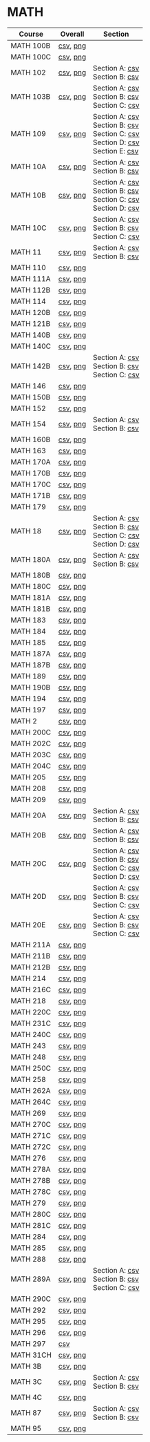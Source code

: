 # MATH

| Course | Overall | Section |
| ------ | ------- | ------- |
| MATH 100B | [csv](https://github.com/UCSD-Historical-Enrollment-Data/2025Spring/blob/main/overall/MATH%20100B.csv), [png](https://raw.githubusercontent.com/UCSD-Historical-Enrollment-Data/2025Spring/main/plot_overall/MATH%20100B.png) |  |
| MATH 100C | [csv](https://github.com/UCSD-Historical-Enrollment-Data/2025Spring/blob/main/overall/MATH%20100C.csv), [png](https://raw.githubusercontent.com/UCSD-Historical-Enrollment-Data/2025Spring/main/plot_overall/MATH%20100C.png) |  |
| MATH 102 | [csv](https://github.com/UCSD-Historical-Enrollment-Data/2025Spring/blob/main/overall/MATH%20102.csv), [png](https://raw.githubusercontent.com/UCSD-Historical-Enrollment-Data/2025Spring/main/plot_overall/MATH%20102.png) | Section A: [csv](https://github.com/UCSD-Historical-Enrollment-Data/2025Spring/blob/main/section/MATH%20102_A.csv)<br>Section B: [csv](https://github.com/UCSD-Historical-Enrollment-Data/2025Spring/blob/main/section/MATH%20102_B.csv) |
| MATH 103B | [csv](https://github.com/UCSD-Historical-Enrollment-Data/2025Spring/blob/main/overall/MATH%20103B.csv), [png](https://raw.githubusercontent.com/UCSD-Historical-Enrollment-Data/2025Spring/main/plot_overall/MATH%20103B.png) | Section A: [csv](https://github.com/UCSD-Historical-Enrollment-Data/2025Spring/blob/main/section/MATH%20103B_A.csv)<br>Section B: [csv](https://github.com/UCSD-Historical-Enrollment-Data/2025Spring/blob/main/section/MATH%20103B_B.csv)<br>Section C: [csv](https://github.com/UCSD-Historical-Enrollment-Data/2025Spring/blob/main/section/MATH%20103B_C.csv) |
| MATH 109 | [csv](https://github.com/UCSD-Historical-Enrollment-Data/2025Spring/blob/main/overall/MATH%20109.csv), [png](https://raw.githubusercontent.com/UCSD-Historical-Enrollment-Data/2025Spring/main/plot_overall/MATH%20109.png) | Section A: [csv](https://github.com/UCSD-Historical-Enrollment-Data/2025Spring/blob/main/section/MATH%20109_A.csv)<br>Section B: [csv](https://github.com/UCSD-Historical-Enrollment-Data/2025Spring/blob/main/section/MATH%20109_B.csv)<br>Section C: [csv](https://github.com/UCSD-Historical-Enrollment-Data/2025Spring/blob/main/section/MATH%20109_C.csv)<br>Section D: [csv](https://github.com/UCSD-Historical-Enrollment-Data/2025Spring/blob/main/section/MATH%20109_D.csv)<br>Section E: [csv](https://github.com/UCSD-Historical-Enrollment-Data/2025Spring/blob/main/section/MATH%20109_E.csv) |
| MATH 10A | [csv](https://github.com/UCSD-Historical-Enrollment-Data/2025Spring/blob/main/overall/MATH%2010A.csv), [png](https://raw.githubusercontent.com/UCSD-Historical-Enrollment-Data/2025Spring/main/plot_overall/MATH%2010A.png) | Section A: [csv](https://github.com/UCSD-Historical-Enrollment-Data/2025Spring/blob/main/section/MATH%2010A_A.csv)<br>Section B: [csv](https://github.com/UCSD-Historical-Enrollment-Data/2025Spring/blob/main/section/MATH%2010A_B.csv) |
| MATH 10B | [csv](https://github.com/UCSD-Historical-Enrollment-Data/2025Spring/blob/main/overall/MATH%2010B.csv), [png](https://raw.githubusercontent.com/UCSD-Historical-Enrollment-Data/2025Spring/main/plot_overall/MATH%2010B.png) | Section A: [csv](https://github.com/UCSD-Historical-Enrollment-Data/2025Spring/blob/main/section/MATH%2010B_A.csv)<br>Section B: [csv](https://github.com/UCSD-Historical-Enrollment-Data/2025Spring/blob/main/section/MATH%2010B_B.csv)<br>Section C: [csv](https://github.com/UCSD-Historical-Enrollment-Data/2025Spring/blob/main/section/MATH%2010B_C.csv)<br>Section D: [csv](https://github.com/UCSD-Historical-Enrollment-Data/2025Spring/blob/main/section/MATH%2010B_D.csv) |
| MATH 10C | [csv](https://github.com/UCSD-Historical-Enrollment-Data/2025Spring/blob/main/overall/MATH%2010C.csv), [png](https://raw.githubusercontent.com/UCSD-Historical-Enrollment-Data/2025Spring/main/plot_overall/MATH%2010C.png) | Section A: [csv](https://github.com/UCSD-Historical-Enrollment-Data/2025Spring/blob/main/section/MATH%2010C_A.csv)<br>Section B: [csv](https://github.com/UCSD-Historical-Enrollment-Data/2025Spring/blob/main/section/MATH%2010C_B.csv)<br>Section C: [csv](https://github.com/UCSD-Historical-Enrollment-Data/2025Spring/blob/main/section/MATH%2010C_C.csv) |
| MATH 11 | [csv](https://github.com/UCSD-Historical-Enrollment-Data/2025Spring/blob/main/overall/MATH%2011.csv), [png](https://raw.githubusercontent.com/UCSD-Historical-Enrollment-Data/2025Spring/main/plot_overall/MATH%2011.png) | Section A: [csv](https://github.com/UCSD-Historical-Enrollment-Data/2025Spring/blob/main/section/MATH%2011_A.csv)<br>Section B: [csv](https://github.com/UCSD-Historical-Enrollment-Data/2025Spring/blob/main/section/MATH%2011_B.csv) |
| MATH 110 | [csv](https://github.com/UCSD-Historical-Enrollment-Data/2025Spring/blob/main/overall/MATH%20110.csv), [png](https://raw.githubusercontent.com/UCSD-Historical-Enrollment-Data/2025Spring/main/plot_overall/MATH%20110.png) |  |
| MATH 111A | [csv](https://github.com/UCSD-Historical-Enrollment-Data/2025Spring/blob/main/overall/MATH%20111A.csv), [png](https://raw.githubusercontent.com/UCSD-Historical-Enrollment-Data/2025Spring/main/plot_overall/MATH%20111A.png) |  |
| MATH 112B | [csv](https://github.com/UCSD-Historical-Enrollment-Data/2025Spring/blob/main/overall/MATH%20112B.csv), [png](https://raw.githubusercontent.com/UCSD-Historical-Enrollment-Data/2025Spring/main/plot_overall/MATH%20112B.png) |  |
| MATH 114 | [csv](https://github.com/UCSD-Historical-Enrollment-Data/2025Spring/blob/main/overall/MATH%20114.csv), [png](https://raw.githubusercontent.com/UCSD-Historical-Enrollment-Data/2025Spring/main/plot_overall/MATH%20114.png) |  |
| MATH 120B | [csv](https://github.com/UCSD-Historical-Enrollment-Data/2025Spring/blob/main/overall/MATH%20120B.csv), [png](https://raw.githubusercontent.com/UCSD-Historical-Enrollment-Data/2025Spring/main/plot_overall/MATH%20120B.png) |  |
| MATH 121B | [csv](https://github.com/UCSD-Historical-Enrollment-Data/2025Spring/blob/main/overall/MATH%20121B.csv), [png](https://raw.githubusercontent.com/UCSD-Historical-Enrollment-Data/2025Spring/main/plot_overall/MATH%20121B.png) |  |
| MATH 140B | [csv](https://github.com/UCSD-Historical-Enrollment-Data/2025Spring/blob/main/overall/MATH%20140B.csv), [png](https://raw.githubusercontent.com/UCSD-Historical-Enrollment-Data/2025Spring/main/plot_overall/MATH%20140B.png) |  |
| MATH 140C | [csv](https://github.com/UCSD-Historical-Enrollment-Data/2025Spring/blob/main/overall/MATH%20140C.csv), [png](https://raw.githubusercontent.com/UCSD-Historical-Enrollment-Data/2025Spring/main/plot_overall/MATH%20140C.png) |  |
| MATH 142B | [csv](https://github.com/UCSD-Historical-Enrollment-Data/2025Spring/blob/main/overall/MATH%20142B.csv), [png](https://raw.githubusercontent.com/UCSD-Historical-Enrollment-Data/2025Spring/main/plot_overall/MATH%20142B.png) | Section A: [csv](https://github.com/UCSD-Historical-Enrollment-Data/2025Spring/blob/main/section/MATH%20142B_A.csv)<br>Section B: [csv](https://github.com/UCSD-Historical-Enrollment-Data/2025Spring/blob/main/section/MATH%20142B_B.csv)<br>Section C: [csv](https://github.com/UCSD-Historical-Enrollment-Data/2025Spring/blob/main/section/MATH%20142B_C.csv) |
| MATH 146 | [csv](https://github.com/UCSD-Historical-Enrollment-Data/2025Spring/blob/main/overall/MATH%20146.csv), [png](https://raw.githubusercontent.com/UCSD-Historical-Enrollment-Data/2025Spring/main/plot_overall/MATH%20146.png) |  |
| MATH 150B | [csv](https://github.com/UCSD-Historical-Enrollment-Data/2025Spring/blob/main/overall/MATH%20150B.csv), [png](https://raw.githubusercontent.com/UCSD-Historical-Enrollment-Data/2025Spring/main/plot_overall/MATH%20150B.png) |  |
| MATH 152 | [csv](https://github.com/UCSD-Historical-Enrollment-Data/2025Spring/blob/main/overall/MATH%20152.csv), [png](https://raw.githubusercontent.com/UCSD-Historical-Enrollment-Data/2025Spring/main/plot_overall/MATH%20152.png) |  |
| MATH 154 | [csv](https://github.com/UCSD-Historical-Enrollment-Data/2025Spring/blob/main/overall/MATH%20154.csv), [png](https://raw.githubusercontent.com/UCSD-Historical-Enrollment-Data/2025Spring/main/plot_overall/MATH%20154.png) | Section A: [csv](https://github.com/UCSD-Historical-Enrollment-Data/2025Spring/blob/main/section/MATH%20154_A.csv)<br>Section B: [csv](https://github.com/UCSD-Historical-Enrollment-Data/2025Spring/blob/main/section/MATH%20154_B.csv) |
| MATH 160B | [csv](https://github.com/UCSD-Historical-Enrollment-Data/2025Spring/blob/main/overall/MATH%20160B.csv), [png](https://raw.githubusercontent.com/UCSD-Historical-Enrollment-Data/2025Spring/main/plot_overall/MATH%20160B.png) |  |
| MATH 163 | [csv](https://github.com/UCSD-Historical-Enrollment-Data/2025Spring/blob/main/overall/MATH%20163.csv), [png](https://raw.githubusercontent.com/UCSD-Historical-Enrollment-Data/2025Spring/main/plot_overall/MATH%20163.png) |  |
| MATH 170A | [csv](https://github.com/UCSD-Historical-Enrollment-Data/2025Spring/blob/main/overall/MATH%20170A.csv), [png](https://raw.githubusercontent.com/UCSD-Historical-Enrollment-Data/2025Spring/main/plot_overall/MATH%20170A.png) |  |
| MATH 170B | [csv](https://github.com/UCSD-Historical-Enrollment-Data/2025Spring/blob/main/overall/MATH%20170B.csv), [png](https://raw.githubusercontent.com/UCSD-Historical-Enrollment-Data/2025Spring/main/plot_overall/MATH%20170B.png) |  |
| MATH 170C | [csv](https://github.com/UCSD-Historical-Enrollment-Data/2025Spring/blob/main/overall/MATH%20170C.csv), [png](https://raw.githubusercontent.com/UCSD-Historical-Enrollment-Data/2025Spring/main/plot_overall/MATH%20170C.png) |  |
| MATH 171B | [csv](https://github.com/UCSD-Historical-Enrollment-Data/2025Spring/blob/main/overall/MATH%20171B.csv), [png](https://raw.githubusercontent.com/UCSD-Historical-Enrollment-Data/2025Spring/main/plot_overall/MATH%20171B.png) |  |
| MATH 179 | [csv](https://github.com/UCSD-Historical-Enrollment-Data/2025Spring/blob/main/overall/MATH%20179.csv), [png](https://raw.githubusercontent.com/UCSD-Historical-Enrollment-Data/2025Spring/main/plot_overall/MATH%20179.png) |  |
| MATH 18 | [csv](https://github.com/UCSD-Historical-Enrollment-Data/2025Spring/blob/main/overall/MATH%2018.csv), [png](https://raw.githubusercontent.com/UCSD-Historical-Enrollment-Data/2025Spring/main/plot_overall/MATH%2018.png) | Section A: [csv](https://github.com/UCSD-Historical-Enrollment-Data/2025Spring/blob/main/section/MATH%2018_A.csv)<br>Section B: [csv](https://github.com/UCSD-Historical-Enrollment-Data/2025Spring/blob/main/section/MATH%2018_B.csv)<br>Section C: [csv](https://github.com/UCSD-Historical-Enrollment-Data/2025Spring/blob/main/section/MATH%2018_C.csv)<br>Section D: [csv](https://github.com/UCSD-Historical-Enrollment-Data/2025Spring/blob/main/section/MATH%2018_D.csv) |
| MATH 180A | [csv](https://github.com/UCSD-Historical-Enrollment-Data/2025Spring/blob/main/overall/MATH%20180A.csv), [png](https://raw.githubusercontent.com/UCSD-Historical-Enrollment-Data/2025Spring/main/plot_overall/MATH%20180A.png) | Section A: [csv](https://github.com/UCSD-Historical-Enrollment-Data/2025Spring/blob/main/section/MATH%20180A_A.csv)<br>Section B: [csv](https://github.com/UCSD-Historical-Enrollment-Data/2025Spring/blob/main/section/MATH%20180A_B.csv) |
| MATH 180B | [csv](https://github.com/UCSD-Historical-Enrollment-Data/2025Spring/blob/main/overall/MATH%20180B.csv), [png](https://raw.githubusercontent.com/UCSD-Historical-Enrollment-Data/2025Spring/main/plot_overall/MATH%20180B.png) |  |
| MATH 180C | [csv](https://github.com/UCSD-Historical-Enrollment-Data/2025Spring/blob/main/overall/MATH%20180C.csv), [png](https://raw.githubusercontent.com/UCSD-Historical-Enrollment-Data/2025Spring/main/plot_overall/MATH%20180C.png) |  |
| MATH 181A | [csv](https://github.com/UCSD-Historical-Enrollment-Data/2025Spring/blob/main/overall/MATH%20181A.csv), [png](https://raw.githubusercontent.com/UCSD-Historical-Enrollment-Data/2025Spring/main/plot_overall/MATH%20181A.png) |  |
| MATH 181B | [csv](https://github.com/UCSD-Historical-Enrollment-Data/2025Spring/blob/main/overall/MATH%20181B.csv), [png](https://raw.githubusercontent.com/UCSD-Historical-Enrollment-Data/2025Spring/main/plot_overall/MATH%20181B.png) |  |
| MATH 183 | [csv](https://github.com/UCSD-Historical-Enrollment-Data/2025Spring/blob/main/overall/MATH%20183.csv), [png](https://raw.githubusercontent.com/UCSD-Historical-Enrollment-Data/2025Spring/main/plot_overall/MATH%20183.png) |  |
| MATH 184 | [csv](https://github.com/UCSD-Historical-Enrollment-Data/2025Spring/blob/main/overall/MATH%20184.csv), [png](https://raw.githubusercontent.com/UCSD-Historical-Enrollment-Data/2025Spring/main/plot_overall/MATH%20184.png) |  |
| MATH 185 | [csv](https://github.com/UCSD-Historical-Enrollment-Data/2025Spring/blob/main/overall/MATH%20185.csv), [png](https://raw.githubusercontent.com/UCSD-Historical-Enrollment-Data/2025Spring/main/plot_overall/MATH%20185.png) |  |
| MATH 187A | [csv](https://github.com/UCSD-Historical-Enrollment-Data/2025Spring/blob/main/overall/MATH%20187A.csv), [png](https://raw.githubusercontent.com/UCSD-Historical-Enrollment-Data/2025Spring/main/plot_overall/MATH%20187A.png) |  |
| MATH 187B | [csv](https://github.com/UCSD-Historical-Enrollment-Data/2025Spring/blob/main/overall/MATH%20187B.csv), [png](https://raw.githubusercontent.com/UCSD-Historical-Enrollment-Data/2025Spring/main/plot_overall/MATH%20187B.png) |  |
| MATH 189 | [csv](https://github.com/UCSD-Historical-Enrollment-Data/2025Spring/blob/main/overall/MATH%20189.csv), [png](https://raw.githubusercontent.com/UCSD-Historical-Enrollment-Data/2025Spring/main/plot_overall/MATH%20189.png) |  |
| MATH 190B | [csv](https://github.com/UCSD-Historical-Enrollment-Data/2025Spring/blob/main/overall/MATH%20190B.csv), [png](https://raw.githubusercontent.com/UCSD-Historical-Enrollment-Data/2025Spring/main/plot_overall/MATH%20190B.png) |  |
| MATH 194 | [csv](https://github.com/UCSD-Historical-Enrollment-Data/2025Spring/blob/main/overall/MATH%20194.csv), [png](https://raw.githubusercontent.com/UCSD-Historical-Enrollment-Data/2025Spring/main/plot_overall/MATH%20194.png) |  |
| MATH 197 | [csv](https://github.com/UCSD-Historical-Enrollment-Data/2025Spring/blob/main/overall/MATH%20197.csv), [png](https://raw.githubusercontent.com/UCSD-Historical-Enrollment-Data/2025Spring/main/plot_overall/MATH%20197.png) |  |
| MATH 2 | [csv](https://github.com/UCSD-Historical-Enrollment-Data/2025Spring/blob/main/overall/MATH%202.csv), [png](https://raw.githubusercontent.com/UCSD-Historical-Enrollment-Data/2025Spring/main/plot_overall/MATH%202.png) |  |
| MATH 200C | [csv](https://github.com/UCSD-Historical-Enrollment-Data/2025Spring/blob/main/overall/MATH%20200C.csv), [png](https://raw.githubusercontent.com/UCSD-Historical-Enrollment-Data/2025Spring/main/plot_overall/MATH%20200C.png) |  |
| MATH 202C | [csv](https://github.com/UCSD-Historical-Enrollment-Data/2025Spring/blob/main/overall/MATH%20202C.csv), [png](https://raw.githubusercontent.com/UCSD-Historical-Enrollment-Data/2025Spring/main/plot_overall/MATH%20202C.png) |  |
| MATH 203C | [csv](https://github.com/UCSD-Historical-Enrollment-Data/2025Spring/blob/main/overall/MATH%20203C.csv), [png](https://raw.githubusercontent.com/UCSD-Historical-Enrollment-Data/2025Spring/main/plot_overall/MATH%20203C.png) |  |
| MATH 204C | [csv](https://github.com/UCSD-Historical-Enrollment-Data/2025Spring/blob/main/overall/MATH%20204C.csv), [png](https://raw.githubusercontent.com/UCSD-Historical-Enrollment-Data/2025Spring/main/plot_overall/MATH%20204C.png) |  |
| MATH 205 | [csv](https://github.com/UCSD-Historical-Enrollment-Data/2025Spring/blob/main/overall/MATH%20205.csv), [png](https://raw.githubusercontent.com/UCSD-Historical-Enrollment-Data/2025Spring/main/plot_overall/MATH%20205.png) |  |
| MATH 208 | [csv](https://github.com/UCSD-Historical-Enrollment-Data/2025Spring/blob/main/overall/MATH%20208.csv), [png](https://raw.githubusercontent.com/UCSD-Historical-Enrollment-Data/2025Spring/main/plot_overall/MATH%20208.png) |  |
| MATH 209 | [csv](https://github.com/UCSD-Historical-Enrollment-Data/2025Spring/blob/main/overall/MATH%20209.csv), [png](https://raw.githubusercontent.com/UCSD-Historical-Enrollment-Data/2025Spring/main/plot_overall/MATH%20209.png) |  |
| MATH 20A | [csv](https://github.com/UCSD-Historical-Enrollment-Data/2025Spring/blob/main/overall/MATH%2020A.csv), [png](https://raw.githubusercontent.com/UCSD-Historical-Enrollment-Data/2025Spring/main/plot_overall/MATH%2020A.png) | Section A: [csv](https://github.com/UCSD-Historical-Enrollment-Data/2025Spring/blob/main/section/MATH%2020A_A.csv)<br>Section B: [csv](https://github.com/UCSD-Historical-Enrollment-Data/2025Spring/blob/main/section/MATH%2020A_B.csv) |
| MATH 20B | [csv](https://github.com/UCSD-Historical-Enrollment-Data/2025Spring/blob/main/overall/MATH%2020B.csv), [png](https://raw.githubusercontent.com/UCSD-Historical-Enrollment-Data/2025Spring/main/plot_overall/MATH%2020B.png) | Section A: [csv](https://github.com/UCSD-Historical-Enrollment-Data/2025Spring/blob/main/section/MATH%2020B_A.csv)<br>Section B: [csv](https://github.com/UCSD-Historical-Enrollment-Data/2025Spring/blob/main/section/MATH%2020B_B.csv) |
| MATH 20C | [csv](https://github.com/UCSD-Historical-Enrollment-Data/2025Spring/blob/main/overall/MATH%2020C.csv), [png](https://raw.githubusercontent.com/UCSD-Historical-Enrollment-Data/2025Spring/main/plot_overall/MATH%2020C.png) | Section A: [csv](https://github.com/UCSD-Historical-Enrollment-Data/2025Spring/blob/main/section/MATH%2020C_A.csv)<br>Section B: [csv](https://github.com/UCSD-Historical-Enrollment-Data/2025Spring/blob/main/section/MATH%2020C_B.csv)<br>Section C: [csv](https://github.com/UCSD-Historical-Enrollment-Data/2025Spring/blob/main/section/MATH%2020C_C.csv)<br>Section D: [csv](https://github.com/UCSD-Historical-Enrollment-Data/2025Spring/blob/main/section/MATH%2020C_D.csv) |
| MATH 20D | [csv](https://github.com/UCSD-Historical-Enrollment-Data/2025Spring/blob/main/overall/MATH%2020D.csv), [png](https://raw.githubusercontent.com/UCSD-Historical-Enrollment-Data/2025Spring/main/plot_overall/MATH%2020D.png) | Section A: [csv](https://github.com/UCSD-Historical-Enrollment-Data/2025Spring/blob/main/section/MATH%2020D_A.csv)<br>Section B: [csv](https://github.com/UCSD-Historical-Enrollment-Data/2025Spring/blob/main/section/MATH%2020D_B.csv)<br>Section C: [csv](https://github.com/UCSD-Historical-Enrollment-Data/2025Spring/blob/main/section/MATH%2020D_C.csv) |
| MATH 20E | [csv](https://github.com/UCSD-Historical-Enrollment-Data/2025Spring/blob/main/overall/MATH%2020E.csv), [png](https://raw.githubusercontent.com/UCSD-Historical-Enrollment-Data/2025Spring/main/plot_overall/MATH%2020E.png) | Section A: [csv](https://github.com/UCSD-Historical-Enrollment-Data/2025Spring/blob/main/section/MATH%2020E_A.csv)<br>Section B: [csv](https://github.com/UCSD-Historical-Enrollment-Data/2025Spring/blob/main/section/MATH%2020E_B.csv)<br>Section C: [csv](https://github.com/UCSD-Historical-Enrollment-Data/2025Spring/blob/main/section/MATH%2020E_C.csv) |
| MATH 211A | [csv](https://github.com/UCSD-Historical-Enrollment-Data/2025Spring/blob/main/overall/MATH%20211A.csv), [png](https://raw.githubusercontent.com/UCSD-Historical-Enrollment-Data/2025Spring/main/plot_overall/MATH%20211A.png) |  |
| MATH 211B | [csv](https://github.com/UCSD-Historical-Enrollment-Data/2025Spring/blob/main/overall/MATH%20211B.csv), [png](https://raw.githubusercontent.com/UCSD-Historical-Enrollment-Data/2025Spring/main/plot_overall/MATH%20211B.png) |  |
| MATH 212B | [csv](https://github.com/UCSD-Historical-Enrollment-Data/2025Spring/blob/main/overall/MATH%20212B.csv), [png](https://raw.githubusercontent.com/UCSD-Historical-Enrollment-Data/2025Spring/main/plot_overall/MATH%20212B.png) |  |
| MATH 214 | [csv](https://github.com/UCSD-Historical-Enrollment-Data/2025Spring/blob/main/overall/MATH%20214.csv), [png](https://raw.githubusercontent.com/UCSD-Historical-Enrollment-Data/2025Spring/main/plot_overall/MATH%20214.png) |  |
| MATH 216C | [csv](https://github.com/UCSD-Historical-Enrollment-Data/2025Spring/blob/main/overall/MATH%20216C.csv), [png](https://raw.githubusercontent.com/UCSD-Historical-Enrollment-Data/2025Spring/main/plot_overall/MATH%20216C.png) |  |
| MATH 218 | [csv](https://github.com/UCSD-Historical-Enrollment-Data/2025Spring/blob/main/overall/MATH%20218.csv), [png](https://raw.githubusercontent.com/UCSD-Historical-Enrollment-Data/2025Spring/main/plot_overall/MATH%20218.png) |  |
| MATH 220C | [csv](https://github.com/UCSD-Historical-Enrollment-Data/2025Spring/blob/main/overall/MATH%20220C.csv), [png](https://raw.githubusercontent.com/UCSD-Historical-Enrollment-Data/2025Spring/main/plot_overall/MATH%20220C.png) |  |
| MATH 231C | [csv](https://github.com/UCSD-Historical-Enrollment-Data/2025Spring/blob/main/overall/MATH%20231C.csv), [png](https://raw.githubusercontent.com/UCSD-Historical-Enrollment-Data/2025Spring/main/plot_overall/MATH%20231C.png) |  |
| MATH 240C | [csv](https://github.com/UCSD-Historical-Enrollment-Data/2025Spring/blob/main/overall/MATH%20240C.csv), [png](https://raw.githubusercontent.com/UCSD-Historical-Enrollment-Data/2025Spring/main/plot_overall/MATH%20240C.png) |  |
| MATH 243 | [csv](https://github.com/UCSD-Historical-Enrollment-Data/2025Spring/blob/main/overall/MATH%20243.csv), [png](https://raw.githubusercontent.com/UCSD-Historical-Enrollment-Data/2025Spring/main/plot_overall/MATH%20243.png) |  |
| MATH 248 | [csv](https://github.com/UCSD-Historical-Enrollment-Data/2025Spring/blob/main/overall/MATH%20248.csv), [png](https://raw.githubusercontent.com/UCSD-Historical-Enrollment-Data/2025Spring/main/plot_overall/MATH%20248.png) |  |
| MATH 250C | [csv](https://github.com/UCSD-Historical-Enrollment-Data/2025Spring/blob/main/overall/MATH%20250C.csv), [png](https://raw.githubusercontent.com/UCSD-Historical-Enrollment-Data/2025Spring/main/plot_overall/MATH%20250C.png) |  |
| MATH 258 | [csv](https://github.com/UCSD-Historical-Enrollment-Data/2025Spring/blob/main/overall/MATH%20258.csv), [png](https://raw.githubusercontent.com/UCSD-Historical-Enrollment-Data/2025Spring/main/plot_overall/MATH%20258.png) |  |
| MATH 262A | [csv](https://github.com/UCSD-Historical-Enrollment-Data/2025Spring/blob/main/overall/MATH%20262A.csv), [png](https://raw.githubusercontent.com/UCSD-Historical-Enrollment-Data/2025Spring/main/plot_overall/MATH%20262A.png) |  |
| MATH 264C | [csv](https://github.com/UCSD-Historical-Enrollment-Data/2025Spring/blob/main/overall/MATH%20264C.csv), [png](https://raw.githubusercontent.com/UCSD-Historical-Enrollment-Data/2025Spring/main/plot_overall/MATH%20264C.png) |  |
| MATH 269 | [csv](https://github.com/UCSD-Historical-Enrollment-Data/2025Spring/blob/main/overall/MATH%20269.csv), [png](https://raw.githubusercontent.com/UCSD-Historical-Enrollment-Data/2025Spring/main/plot_overall/MATH%20269.png) |  |
| MATH 270C | [csv](https://github.com/UCSD-Historical-Enrollment-Data/2025Spring/blob/main/overall/MATH%20270C.csv), [png](https://raw.githubusercontent.com/UCSD-Historical-Enrollment-Data/2025Spring/main/plot_overall/MATH%20270C.png) |  |
| MATH 271C | [csv](https://github.com/UCSD-Historical-Enrollment-Data/2025Spring/blob/main/overall/MATH%20271C.csv), [png](https://raw.githubusercontent.com/UCSD-Historical-Enrollment-Data/2025Spring/main/plot_overall/MATH%20271C.png) |  |
| MATH 272C | [csv](https://github.com/UCSD-Historical-Enrollment-Data/2025Spring/blob/main/overall/MATH%20272C.csv), [png](https://raw.githubusercontent.com/UCSD-Historical-Enrollment-Data/2025Spring/main/plot_overall/MATH%20272C.png) |  |
| MATH 276 | [csv](https://github.com/UCSD-Historical-Enrollment-Data/2025Spring/blob/main/overall/MATH%20276.csv), [png](https://raw.githubusercontent.com/UCSD-Historical-Enrollment-Data/2025Spring/main/plot_overall/MATH%20276.png) |  |
| MATH 278A | [csv](https://github.com/UCSD-Historical-Enrollment-Data/2025Spring/blob/main/overall/MATH%20278A.csv), [png](https://raw.githubusercontent.com/UCSD-Historical-Enrollment-Data/2025Spring/main/plot_overall/MATH%20278A.png) |  |
| MATH 278B | [csv](https://github.com/UCSD-Historical-Enrollment-Data/2025Spring/blob/main/overall/MATH%20278B.csv), [png](https://raw.githubusercontent.com/UCSD-Historical-Enrollment-Data/2025Spring/main/plot_overall/MATH%20278B.png) |  |
| MATH 278C | [csv](https://github.com/UCSD-Historical-Enrollment-Data/2025Spring/blob/main/overall/MATH%20278C.csv), [png](https://raw.githubusercontent.com/UCSD-Historical-Enrollment-Data/2025Spring/main/plot_overall/MATH%20278C.png) |  |
| MATH 279 | [csv](https://github.com/UCSD-Historical-Enrollment-Data/2025Spring/blob/main/overall/MATH%20279.csv), [png](https://raw.githubusercontent.com/UCSD-Historical-Enrollment-Data/2025Spring/main/plot_overall/MATH%20279.png) |  |
| MATH 280C | [csv](https://github.com/UCSD-Historical-Enrollment-Data/2025Spring/blob/main/overall/MATH%20280C.csv), [png](https://raw.githubusercontent.com/UCSD-Historical-Enrollment-Data/2025Spring/main/plot_overall/MATH%20280C.png) |  |
| MATH 281C | [csv](https://github.com/UCSD-Historical-Enrollment-Data/2025Spring/blob/main/overall/MATH%20281C.csv), [png](https://raw.githubusercontent.com/UCSD-Historical-Enrollment-Data/2025Spring/main/plot_overall/MATH%20281C.png) |  |
| MATH 284 | [csv](https://github.com/UCSD-Historical-Enrollment-Data/2025Spring/blob/main/overall/MATH%20284.csv), [png](https://raw.githubusercontent.com/UCSD-Historical-Enrollment-Data/2025Spring/main/plot_overall/MATH%20284.png) |  |
| MATH 285 | [csv](https://github.com/UCSD-Historical-Enrollment-Data/2025Spring/blob/main/overall/MATH%20285.csv), [png](https://raw.githubusercontent.com/UCSD-Historical-Enrollment-Data/2025Spring/main/plot_overall/MATH%20285.png) |  |
| MATH 288 | [csv](https://github.com/UCSD-Historical-Enrollment-Data/2025Spring/blob/main/overall/MATH%20288.csv), [png](https://raw.githubusercontent.com/UCSD-Historical-Enrollment-Data/2025Spring/main/plot_overall/MATH%20288.png) |  |
| MATH 289A | [csv](https://github.com/UCSD-Historical-Enrollment-Data/2025Spring/blob/main/overall/MATH%20289A.csv), [png](https://raw.githubusercontent.com/UCSD-Historical-Enrollment-Data/2025Spring/main/plot_overall/MATH%20289A.png) | Section A: [csv](https://github.com/UCSD-Historical-Enrollment-Data/2025Spring/blob/main/section/MATH%20289A_A.csv)<br>Section B: [csv](https://github.com/UCSD-Historical-Enrollment-Data/2025Spring/blob/main/section/MATH%20289A_B.csv)<br>Section C: [csv](https://github.com/UCSD-Historical-Enrollment-Data/2025Spring/blob/main/section/MATH%20289A_C.csv) |
| MATH 290C | [csv](https://github.com/UCSD-Historical-Enrollment-Data/2025Spring/blob/main/overall/MATH%20290C.csv), [png](https://raw.githubusercontent.com/UCSD-Historical-Enrollment-Data/2025Spring/main/plot_overall/MATH%20290C.png) |  |
| MATH 292 | [csv](https://github.com/UCSD-Historical-Enrollment-Data/2025Spring/blob/main/overall/MATH%20292.csv), [png](https://raw.githubusercontent.com/UCSD-Historical-Enrollment-Data/2025Spring/main/plot_overall/MATH%20292.png) |  |
| MATH 295 | [csv](https://github.com/UCSD-Historical-Enrollment-Data/2025Spring/blob/main/overall/MATH%20295.csv), [png](https://raw.githubusercontent.com/UCSD-Historical-Enrollment-Data/2025Spring/main/plot_overall/MATH%20295.png) |  |
| MATH 296 | [csv](https://github.com/UCSD-Historical-Enrollment-Data/2025Spring/blob/main/overall/MATH%20296.csv), [png](https://raw.githubusercontent.com/UCSD-Historical-Enrollment-Data/2025Spring/main/plot_overall/MATH%20296.png) |  |
| MATH 297 | [csv](https://github.com/UCSD-Historical-Enrollment-Data/2025Spring/blob/main/overall/MATH%20297.csv) |  |
| MATH 31CH | [csv](https://github.com/UCSD-Historical-Enrollment-Data/2025Spring/blob/main/overall/MATH%2031CH.csv), [png](https://raw.githubusercontent.com/UCSD-Historical-Enrollment-Data/2025Spring/main/plot_overall/MATH%2031CH.png) |  |
| MATH 3B | [csv](https://github.com/UCSD-Historical-Enrollment-Data/2025Spring/blob/main/overall/MATH%203B.csv), [png](https://raw.githubusercontent.com/UCSD-Historical-Enrollment-Data/2025Spring/main/plot_overall/MATH%203B.png) |  |
| MATH 3C | [csv](https://github.com/UCSD-Historical-Enrollment-Data/2025Spring/blob/main/overall/MATH%203C.csv), [png](https://raw.githubusercontent.com/UCSD-Historical-Enrollment-Data/2025Spring/main/plot_overall/MATH%203C.png) | Section A: [csv](https://github.com/UCSD-Historical-Enrollment-Data/2025Spring/blob/main/section/MATH%203C_A.csv)<br>Section B: [csv](https://github.com/UCSD-Historical-Enrollment-Data/2025Spring/blob/main/section/MATH%203C_B.csv) |
| MATH 4C | [csv](https://github.com/UCSD-Historical-Enrollment-Data/2025Spring/blob/main/overall/MATH%204C.csv), [png](https://raw.githubusercontent.com/UCSD-Historical-Enrollment-Data/2025Spring/main/plot_overall/MATH%204C.png) |  |
| MATH 87 | [csv](https://github.com/UCSD-Historical-Enrollment-Data/2025Spring/blob/main/overall/MATH%2087.csv), [png](https://raw.githubusercontent.com/UCSD-Historical-Enrollment-Data/2025Spring/main/plot_overall/MATH%2087.png) | Section A: [csv](https://github.com/UCSD-Historical-Enrollment-Data/2025Spring/blob/main/section/MATH%2087_A.csv)<br>Section B: [csv](https://github.com/UCSD-Historical-Enrollment-Data/2025Spring/blob/main/section/MATH%2087_B.csv) |
| MATH 95 | [csv](https://github.com/UCSD-Historical-Enrollment-Data/2025Spring/blob/main/overall/MATH%2095.csv), [png](https://raw.githubusercontent.com/UCSD-Historical-Enrollment-Data/2025Spring/main/plot_overall/MATH%2095.png) |  |
